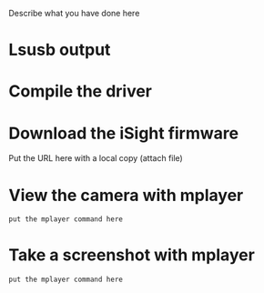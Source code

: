 Describe what you have done here

# Lsusb output


# Compile the driver


# Download the iSight firmware


Put the URL here with a local copy (attach file)

# View the camera with mplayer



    put the mplayer command here


# Take a screenshot with mplayer



    put the mplayer command here

